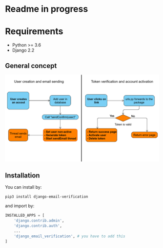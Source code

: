# Readme in progress

# Requirements
+ Python >= 3.6
+ Django 2.2

## General concept
![alt text](emailFlow.png?raw=True "Flow")

## Installation

You can install by:

```commandline
pip3 install django-email-verification
```

and import by:

```python
INSTALLED_APPS = [
    'django.contrib.admin',
    'django.contrib.auth',
    ...
    'django_email_verification', # you have to add this
]
```

